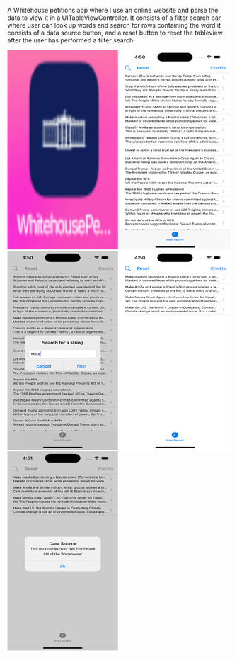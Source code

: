 A Whitehouse petitions app where I use an online website and parse the data to view it in a UITableViewController. It consists of a filter search bar where user can look up words
and search for rows containing the word it consists of a data source button, and a reset button to reset the tableview after the user has performed a filter search.

<img src="https://github.com/zeeshan2k2/Project7-Whitehouse-Petitions/blob/main/appicon%20-%20whp.png" width="250" height="450">
<img src="https://github.com/zeeshan2k2/Project7-Whitehouse-Petitions/blob/main/page1%20-%20whp.png" width="250" height="450">
<img src="https://github.com/zeeshan2k2/Project7-Whitehouse-Petitions/blob/main/filter%20-%20whp.png" width="250" height="450">
<img src="https://github.com/zeeshan2k2/Project7-Whitehouse-Petitions/blob/main/filterresults%20-%20whp.png" width="250" height="450">
<img src="https://github.com/zeeshan2k2/Project7-Whitehouse-Petitions/blob/main/datasourse%20-%20whp.png" width="250" height="450">
